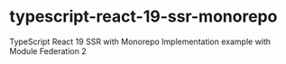# typescript-react-19-ssr-monorepo
TypeScript React 19 SSR with Monorepo Implementation example with Module Federation 2
